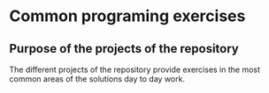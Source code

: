 # Common programing exercises

## Purpose of the projects of the repository

The different projects of the repository provide exercises in the most common areas of the solutions day to day work.

